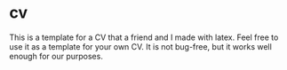 # cv
This is a template for a CV that a friend and I made with latex. Feel free to use it as a template for your own CV. It is not bug-free, but it works well enough for our purposes.

